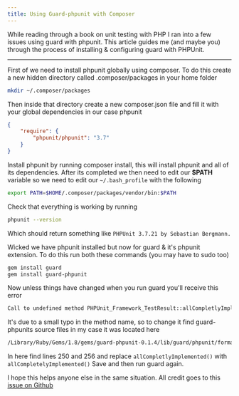 ```yaml
---
title: Using Guard-phpunit with Composer
---
```


While reading through a book on unit testing with PHP I ran into a few issues using guard with phpunit. This article guides me (and maybe you) through the process of installing & configuring guard with PHPUnit.

---

First of we need to install phpunit globally using composer. To do this create a new hidden directory called .composer/packages in your home folder

```bash
mkdir ~/.composer/packages
```

Then inside that directory create a new composer.json file and fill it with your global dependencies in our case phpunit

```json
{
    "require": {
        "phpunit/phpunit": "3.7"
    }
}
```

Install phpunit by running composer install, this will install phpunit and all of its dependencies. After its completed we then need to edit our **$PATH** variable so we need to edit our `~/.bash_profile` with the following

```bash
export PATH=$HOME/.composer/packages/vendor/bin:$PATH
```

Check that everything is working by running

```bash
phpunit --version
```

Which should return something like `PHPUnit 3.7.21 by Sebastian Bergmann.`

Wicked we have phpunit installed but now for guard & it's phpunit extension. To do this run both these commands (you may have to sudo too)

```bash
gem install guard
gem install guard-phpunit
```

Now unless things have changed when you run guard you'll receive this error

```php
Call to undefined method PHPUnit_Framework_TestResult::allCompletlyImplemented()
```

It's due to a small typo in the method name, so to change it find guard-phpunits source files in my case it was located here

```bash
/Library/Ruby/Gems/1.8/gems/guard-phpunit-0.1.4/lib/guard/phpunit/formatters/PHPUnit-Progress/PHPUnit/Extensions/Progress/ResultPrinter.php
```

In here find lines 250 and 256 and replace `allCompletlyImplemented()` with `allCompletelyImplemented()` Save and then run guard again.

I hope this helps anyone else in the same situation. All credit goes to this [issue on Github](https://github.com/Maher4Ever/guard-phpunit/issues/10)
